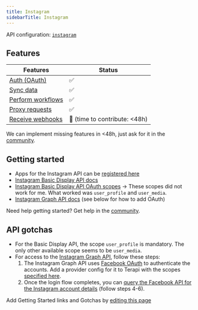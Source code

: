 ```yaml
---
title: Instagram
sidebarTitle: Instagram
---
```


API configuration: [`instagram`](https://terapi.dev/providers.yaml)

## Features

| Features | Status |
| - | - |
| [Auth (OAuth)](https://terapi.gitbook.io/terapi-api-explorer/integrate/guides/authorize-an-api) | ✅ |
| [Sync data](https://terapi.gitbook.io/terapi-api-explorer/integrate/guides/sync-data-from-an-api) | ✅ |
| [Perform workflows](https://terapi.gitbook.io/terapi-api-explorer/integrate/guides/perform-workflows-with-an-api) | ✅ |
| [Proxy requests](https://terapi.gitbook.io/terapi-api-explorer/integrate/guides/proxy-requests-to-an-api) | ✅ |
| [Receive webhooks](https://terapi.gitbook.io/terapi-api-explorer/integrate/guides/receive-webhooks-from-an-api) | 🚫 (time to contribute: &lt;48h) |

We can implement missing features in &lt;48h, just ask for it in the [community](https://terapi.dev/slack).

## Getting started

-   Apps for the Instagram API can be [registered here](https://developers.facebook.com/apps)
-   [Instagram Basic Display API docs](https://developers.facebook.com/docs/instagram-basic-display-api)
-   [Instagram Basic Display API OAuth scopes](https://developers.facebook.com/docs/instagram-basic-display-api/overview/permissions) -> These scopes did not work for me. What worked was `user_profile` and `user_media`.
-   [Instagram Graph API docs](https://developers.facebook.com/docs/instagram-api) (see below for how to add OAuth)

Need help getting started? Get help in the [community](https://terapi.dev/slack).

## API gotchas

-   For the Basic Display API, the scope `user_profile` is mandatory. The only other available scope seems to be `user_media`.
-   For access to the [Instagram Graph API](https://developers.facebook.com/docs/instagram-api), follow these steps:
    1. The Instagram Graph API uses [Facebook OAuth](/integrations/all/facebook) to authenticate the accounts. Add a provider config for it to Terapi with the scopes [specified here](https://developers.facebook.com/docs/instagram-api/getting-started#2--implement-facebook-login).
    2. Once the login flow completes, you can [query the Facebook API for the Instagram account details](https://developers.facebook.com/docs/instagram-api/getting-started#4--get-the-user-s-pages) (follow steps 4-6).

Add Getting Started links and Gotchas by [editing this page]()

